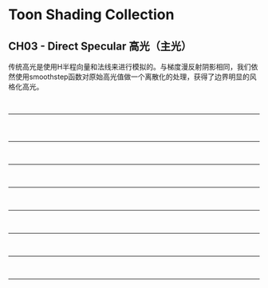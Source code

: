 # Toon Shading Collection 

## CH03 - Direct Specular 高光（主光）



传统高光是使用H半程向量和法线来进行模拟的。与梯度漫反射阴影相同，我们依然使用smoothstep函数对原始高光值做一个离散化的处理，获得了边界明显的风格化高光。



<br>

------

### 







<br>

------









<br>

------







<br>

------





<br>

------





<br>

------







<br>

------







<br>

------



